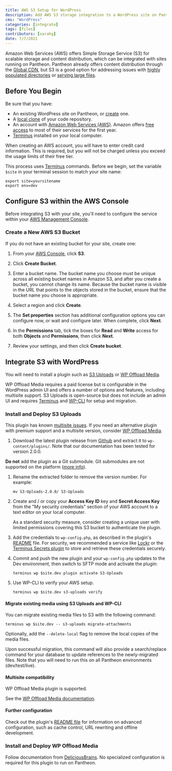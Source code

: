 ```yaml
---
title: AWS S3 Setup for WordPress
description: Add AWS S3 storage integration to a WordPress site on Pantheon
cms: "WordPress"
categories: [integrate]
tags: [files]
contributors: [sarahg]
date: 7/7/2021
---
```


Amazon Web Services (AWS) offers Simple Storage Service (S3) for scalable storage and content distribution, which can be integrated with sites running on Pantheon. Pantheon already offers content distribution through the [Global CDN](/guides/global-cdn), but S3 is a good option for addressing issues with [highly populated directories](/guides/platform-considerations/files-directories#highly-populated-directories) or [serving large files](/guides/platform-considerations/files-directories#large-files).

## Before You Begin

Be sure that you have:

- An existing WordPress site on Pantheon, or [create](https://dashboard.pantheon.io/sites/create) one.
- A [local clone](/guides/git/git-config#clone-your-site-codebase) of your code repository.
- An account with [Amazon Web Services (AWS)](https://aws.amazon.com/s3/). Amazon offers [free access](https://aws.amazon.com/free/) to most of their services for the first year.
- [Terminus](/terminus) installed on your local computer.

<Alert title="Note" type="info">
When creating an AWS account, you will have to enter credit card information. This is required, but you will not be charged unless you exceed the usage limits of their free tier.
</Alert>

<Alert title="Exports" type="export">

This process uses [Terminus](/terminus) commands. Before we begin, set the variable `$site` in your terminal session to match your site name:

```bash{promptUser: user}
export site=yoursitename
export env=dev
```

</Alert>

## Configure S3 within the AWS Console

Before integrating S3 with your site, you'll need to configure the service within your [AWS Management Console](https://console.aws.amazon.com).

### Create a New AWS S3 Bucket

If you do not have an existing bucket for your site, create one:

1. From your [AWS Console](https://console.aws.amazon.com), click **S3**.

1. Click **Create Bucket**.

1. Enter a bucket name. The bucket name you choose must be unique across all existing bucket names in Amazon S3, and after you create a bucket, you cannot change its name. Because the bucket name is visible in the URL that points to the objects stored in the bucket, ensure that the bucket name you choose is appropriate.

1. Select a region and click **Create**.

1. The **Set properties** section has additional configuration options you can configure now, or wait and configure later. When complete, click **Next**.

1. In the **Permissions** tab, tick the boxes for **Read** and **Write** access for both **Objects** and **Permissions**, then click **Next**.

1. Review your settings, and then click **Create bucket**.

## Integrate S3 with WordPress

You will need to install a plugin such as [S3 Uploads](https://github.com/humanmade/S3-Uploads) or [WP Offload Media](https://deliciousbrains.com/wp-offload-media/).

WP Offload Media requires a paid license but is configurable in the WordPress admin UI and offers a number of options and features, including multisite support. S3 Uploads is open-source but does not include an admin UI and requires [Terminus](/terminus) and [WP-CLI](/guides/wp-cli) for setup and migration.

### Install and Deploy S3 Uploads

<Alert title="Note" type="info">

This plugin has known [multisite issues](https://github.com/humanmade/S3-Uploads/pull/214). If you need an alternative plugin with premium support and a multisite version, consider [WP Offload Media](#install-and-deploy-wp-offload-media).

</Alert>

1. Download the latest plugin release from [Github](https://github.com/humanmade/S3-Uploads/releases) and extract it to `wp-content/plugins/`. Note that our documentation has been tested for version 2.0.0.

  <Alert title="Warning" type="danger">

  **Do not** add the plugin as a Git submodule. Git submodules are not supported on the platform ([more info](/guides/git/faq-git#does-pantheon-support-git-submodules)).

  </Alert>

1. Rename the extracted folder to remove the version number. For example:

   ```bash{promptUser: user}
   mv S3-Uploads-2.0.0/ S3-Uploads
   ```

1. Create and / or copy your **Access Key ID** key and **Secret Access Key** from the "My security credentials" section of your AWS account to a text editor on your local computer.

   <Alert title="Note" type="info">

   As a standard security measure, consider creating a unique user with limited permissions covering this S3 bucket to authenticate the plugin.

   </Alert>

1. Add the credentials to `wp-config.php`, as described in the plugin's [README](https://github.com/humanmade/S3-Uploads#getting-set-up) file. For security, we recommended a service like [Lockr](/guides/lockr) or the [Terminus Secrets plugin](https://github.com/pantheon-systems/terminus-secrets-plugin) to store and retrieve these credentials securely.

1. Commit and push the new plugin and your `wp-config.php` updates to the Dev environment, then  switch to SFTP mode and activate the plugin:

    ```bash{promptUser: user}
    terminus wp $site.dev plugin activate S3-Uploads
    ```

1. Use WP-CLI to verify your AWS setup.

    ```bash{promptUser: user}
    terminus wp $site.dev s3-uploads verify
    ```

#### Migrate existing media using S3 Uploads and WP-CLI

You can migrate existing media files to S3 with the following command:

```bash{promptUser: user}
terminus wp $site.dev -- s3-uploads migrate-attachments
```

Optionally, add the `--delete-local` flag to remove the local copies of the media files.

Upon successful migration, this command will also provide a search/replace command for your database to update references to the newly-migrated files. Note that you will need to run this on all Pantheon environments (dev/test/live).

#### Multisite compatibility

WP Offload Media plugin is supported.

See the [WP Offload Media documentation](https://deliciousbrains.com/wp-offload-media/doc/multisite-per-subsite-bucket-and-custom-domain-settings/).

#### Further configuration

Check out the plugin's [README file](https://github.com/humanmade/S3-Uploads/blob/master/README.md) for information on advanced configuration, such as cache control, URL rewriting and offline development.

### Install and Deploy WP Offload Media

Follow documentation from [DeliciousBrains](https://deliciousbrains.com/wp-offload-media/doc/quick-start-guide). No specialized configuration is required for this plugin to run on Pantheon.
